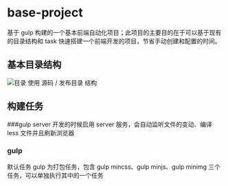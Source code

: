 # base-project
基于 gulp 构建的一个基本前端自动化项目；此项目的主要目的在于可以基于现有的目录结构和 task 快速搭建一个前端开发的项目，节省手动创建和配置的时间。

## 基本目录结构
![目录](https://ooo.0o0.ooo/2016/04/28/5722cb9e3676f.png)
使用 源码 / 发布目录 结构

## 构建任务
###gulp server
开发的时候启用 server 服务，会自动监听文件的变动、编译 less 文件并且刷新浏览器

### gulp
默认任务 gulp 为打包任务，包含 gulp mincss、gulp minjs、gulp minimg 三个任务，可以单独执行其中的一个任务